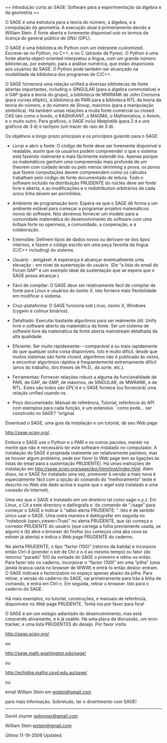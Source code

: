 == Introdução curta ao SAGE: Software para a experimentação da álgebra e da geometria ==

O SAGE é uma estrutura para a teoria do número, a álgebra, e a computação da geometria. A execução atual é primeiramente devido a William Stein. É fonte aberta e livremente disponível sob os termos da licença do general público do GNU (GPL). 

O SAGE é uma biblioteca do Python com um intérprete customized. Escreve-se no Python, no C++, e no C (através de Pyrex). O Python é uma fonte aberta object-oriented interpretou a língua, com um grande número bibliotecas, por exemplo, para a análise numérica, que estão disponíveis aos usuários do SAGE. O Python pode também ser alcançado na modalidade da biblioteca dos programas de C/C++. 

O SAGE fornecerá uma relação unified a diversas bibliotecas de fonte abertas importantes, including o SINGULAR (para a álgebra commutative) e o GAP (para a teoria do grupo), a biblioteca de MWRANK de John Cremona (para curvas elliptic), à biblioteca de PARI para a biblioteca NTL da teoria da teoria do número, e do número de Shoup, máximos (para a manipulação simbólica). Há também umas relações a muita fonte comercial ou closed CAS tais como o bordo, o KASH/KANT, o MAGMA, o Mathematica, o Axiom, e o muito outro. Para gráficos, o SAGE inclui Matplotlib (para 2 d e uns gráficos de 3 d) e tachyon (um tracer do raio de 3 d). 

Os objetivos a longo prazo principais e os princípios guiando para o SAGE: 

 * Livrar e abrir a fonte: O código de fonte deve ser livremente disponível e readable, assim que os usuários podem compreender o que o sistema está fazendo realmente e mais fàcilmente estendê-los. Apenas porque os matemáticos ganham uma compreensão mais profunda de um theorem com cuidado lendo ou pelo menos skimming a prova, os povos que fazem computações devem compreendem como os cálculos trabalham pelo código de fonte documentado de leitura. Todo o software incluído na distribuição PRUDENTE do núcleo deve ser fonte livre e aberta, e as modificações e o redistribution arbitrários de cada única linha devem ser permitidos.

 * Ambiente de programação bom: Espera-se que o SAGE dê forma a um ambiente estável para começar a programar projetos matemáticos novos do software. Nós devemos fornecer um modelo para a comunidade matemática do desenvolvimento do software com uma ênfase forte no openness, a comunidade, a cooperação, e a colaboração.

 * Extensible: Definem tipos de dados novos ou derivam-se dos tipos internos, e fazem o código escrito em uma peça favorita da língua (C/C++ including) do sistema.

 * Usuário - amigável: A esperança é alcançar eventualmente uma elevação - em nível da sustentação do usuário. (De “a lista do email do Forum GAP” é um exemplo ideal da sustentação que se espera que o SAGE possa alcançar.)

 * Fácil de compilar: O SAGE deve ser relativamente fácil de compilar da fonte para Linux e usuários do ósmio X. Isto fornece mais flexibilidade em modificar o sistema.

 * Cruz-plataforma: O SAGE funciona sob Linux, ósmio X, Windows (cygwin e colinux binários).

 * Detalhado: Executar bastante algoritmos para ser realmente útil. Unify livre o software aberto da matemática da fonte. Ser um sistema de software livre da matemática da fonte aberta mainstream detalhada da alta qualidade.

 * Eficiente: Ser muito rapidamente---comparável a ou mais rapidamente do que qualquer outra coisa disponíveis. Isto é muito difícil, desde que muitos sistemas são fonte closed, algoritmos não é publicado às vezes, e encontrar algoritmos rápidos é frequentemente extremamente difícil (anos do trabalho, dos theses de Ph.D., da sorte, etc.).

 * Ferramentas: Fornecer relações robust a alguma da funcionalidade de PARI, de GAP, de GMP, de máximos, de SINGULAR, de MWRANK, e de NTL. Estes são todos são GPL'd e o SAGE fornece (ou fornecerá) uma relação unified usando os.

 * Poço documentado: Manual de referência, Tutorial, referência do API com exemplos para cada função, e um extensivo ``como pode… ser construído no SAGE? “original.

Download o SAGE, uma guia da instalação e um tutorial, de seu Web page 

http://sage.scipy.org/. 

Embora o SAGE use o Python e o PARI e os outros pacotes, manter na mente que não é necessário ter este software instalado no computador. A instalação do SAGE é projetada realmente ser relativamente painless, mas se houver algum problema, pede por favor (o Web page tem as ligações às listas do email para a sustentação PRUDENTE). Há umas instruções de instalação em http://sage.scipy.org/sage/doc/html/inst/index.html. Além disso, se o SAGE for instalado uma vez, promover à versão a mais nova é especialmente fácil com a opção do comando do “melhoramento” (este é descrito no Web site dado acima e supõe que o wget está instalado e uma conexão do Internet). 

Uma vez que o SAGE é instalado em um diretório tal como sage-x.y.z. Em Linux, o Cd a este directory e datilografa o `do comando de "./sage" para começar o SAGE e indicar o “sábio alerta PRUDENTE: ”. Isto é de sentido único usar o SAGE. Uma outra maneira é datilografar em seguida no “notebook (open_viewer=True)” no alerta PRUDENTE, que 
(a) começa o corredor PRUDENTE do usuário (que carrega a folha previamente usada, se algum) e 
(b) abre o browser do firefox (ou começos uma aba nova se estiver já aberta) e indica o Web page PRUDENTE do caderno. 

No alerta PRUDENTE, o tipo “factor (100)” (retorno da batida) e incorpora então Ctrl-d (prender o ket de Ctrl e o d ao mesmo tempo) ou fator (do retorno) “parado” 100 da vontade do SAGE o primeiro e retira-os então. Para fazer isto no caderno, incorporar o “factor (100)” em uma “pilha” (uma janela branca vazia no browser de WWW) e entrá-lo então desloc-entram. O SAGE indicará o factorization no espaço apenas abaixo da pilha. Para retirar, a versão do caderno do SAGE, vai primeiramente para trás à linha de comando, e entra em Ctrl-c. Em seguida, retirar o browser. Isto para o caderno do SAGE. 

Há mais exemplos, no tutorial, construções, e manuais de referência, disponíveis no Web page PRUDENTE. Tentá-los por favor para fora!

O SAGE é em um estágio adiantado do desenvolvimento, mas está crescendo ativamente, e é já usable. Há uma placa da discussão, um erro-tracker, e uma lista PRUDENTES do desejo. Por favor visita 

http://sage.scipy.org/ 

ou 

http://sage.math.washington.edu/sage/ 

ou 

http://echidna.maths.usyd.edu.au/sage/ 

ou 

email William Stein em wstein@gmail.com 

para mais informação. Sobretudo, ter o divertimento com SAGE!

----

David Joyner
wdjoyner@gmail.com

William Stein
wstein@gmail.com

Último 11-19-2006 Updated.
